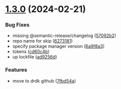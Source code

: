 # [1.3.0](https://github.com/drdk/dr-node-healthcheck/compare/v1.2.1...v1.3.0) (2024-02-21)


### Bug Fixes

* missing @semantic-release/changelog ([57092b2](https://github.com/drdk/dr-node-healthcheck/commit/57092b2dd7044673c7d33b531e206c7c329beaac))
* repo name for skip ([6273181](https://github.com/drdk/dr-node-healthcheck/commit/62731810d9ed83f78a165d83cd55d1c1bbcd52e8))
* specify package manager version ([6a9f8a3](https://github.com/drdk/dr-node-healthcheck/commit/6a9f8a35ea33e4fd690c632ceb4855c51bdaca76))
* tokens ([cd60c4b](https://github.com/drdk/dr-node-healthcheck/commit/cd60c4b1b74606076b8c44cfb17a2225e09ef7d7))
* up lockfile ([ad9256d](https://github.com/drdk/dr-node-healthcheck/commit/ad9256d1a8ba4412da015c113918ce2fa9432364))


### Features

* move to drdk github ([7fbd54a](https://github.com/drdk/dr-node-healthcheck/commit/7fbd54ac36f072dc0abc58c041ce2b0363f3b038))
